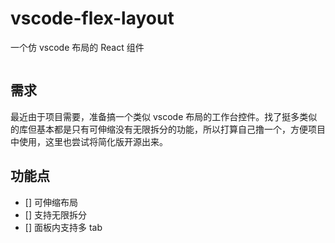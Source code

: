 # vscode-flex-layout

一个仿 vscode 布局的 React 组件

![]()

## 需求

最近由于项目需要，准备搞一个类似 vscode 布局的工作台控件。找了挺多类似的库但基本都是只有可伸缩没有无限拆分的功能，所以打算自己撸一个，方便项目中使用，这里也尝试将简化版开源出来。

## 功能点

- [] 可伸缩布局
- [] 支持无限拆分
- [] 面板内支持多 tab


